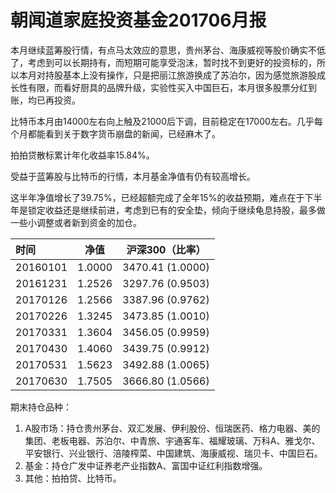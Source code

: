 # 朝闻道家庭投资基金201706月报

本月继续蓝筹股行情，有点马太效应的意思，贵州茅台、海康威视等股价确实不低了，考虑到可以长期持有，而短期可能享受泡沫，暂时找不到更好的投资标的，所以本月对持股基本上没有操作，只是把丽江旅游换成了苏泊尔，因为感觉旅游股成长性有限，而看好厨具的品牌升级，实验性买入中国巨石，本月很多股票分红到账，均已再投资。

比特币本月由14000左右向上触及21000后下调，目前稳定在17000左右。几乎每个月都能看到关于数字货币崩盘的新闻，已经麻木了。

拍拍贷散标累计年化收益率15.84%。

受益于蓝筹股与比特币的行情，本月基金净值有仍有较高增长。

这半年净值增长了39.75%，已经超额完成了全年15%的收益预期，难点在于下半年是锁定收益还是继续前进，考虑到已有的安全垫，倾向于继续龟息持股，最多做一些小调整或者新到资金的加仓。

| 时间       | 净值     | 沪深300（比率）        |
| :------- | ------ | ---------------- |
| 20160101 | 1.0000 | 3470.41 (1.0000) |
| 20161231 | 1.2526 | 3297.76 (0.9503) |
| 20170126 | 1.2566 | 3387.96 (0.9762) |
| 20170226 | 1.3245 | 3473.85 (1.0010) |
| 20170331 | 1.3604 | 3456.05 (0.9959) |
| 20170430 | 1.4060 | 3439.75 (0.9912) |
| 20170531 | 1.5623 | 3492.88 (1.0065) |
| 20170630 | 1.7505 | 3666.80 (1.0566) |

期末持仓品种：

1. A股市场：持仓贵州茅台、双汇发展、伊利股份、恒瑞医药、格力电器、美的集团、老板电器、苏泊尔、中青旅、宇通客车、福耀玻璃、万科A、雅戈尔、平安银行、兴业银行、涪陵榨菜、中国建筑、海康威视、瑞贝卡、中国巨石。
2. 基金：持仓广发中证养老产业指数A、富国中证红利指数增强。
3. 其他：拍拍贷、比特币。


